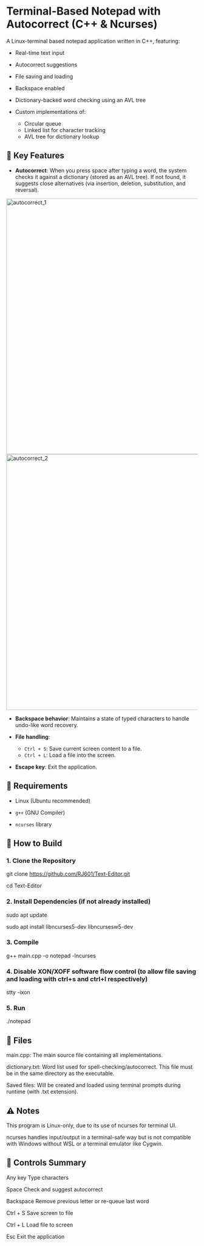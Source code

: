 # Terminal-Based Notepad with Autocorrect (C++ & Ncurses)

A Linux-terminal based notepad application written in C++, featuring:

- Real-time text input
  
- Autocorrect suggestions
  
- File saving and loading
  
- Backspace enabled
  
- Dictionary-backed word checking using an AVL tree
  
- Custom implementations of:
  - Circular queue
  - Linked list for character tracking
  - AVL tree for dictionary lookup

## 🧠 Key Features

- **Autocorrect**: When you press space after typing a word, the system checks it against a dictionary (stored as an AVL tree). If not found, it suggests close alternatives (via insertion, deletion, substitution, and reversal).

<img width="1284" height="672" alt="autocorrect_1" src="https://github.com/user-attachments/assets/12f406b6-43be-426d-980c-4bdc954f208f" />
<img width="1284" height="672" alt="autocorrect_2" src="https://github.com/user-attachments/assets/75cba05c-a61f-43f0-a55a-816f47b56801" />

- **Backspace behavior**: Maintains a state of typed characters to handle undo-like word recovery.
  
- **File handling**:
  - `Ctrl + S`: Save current screen content to a file.
  - `Ctrl + L`: Load a file into the screen.
    
- **Escape key**: Exit the application.

## 🚧 Requirements

- Linux (Ubuntu recommended)
  
- `g++` (GNU Compiler)
  
- `ncurses` library

## 🔧 How to Build

### 1. Clone the Repository

git clone https://github.com/RJ601/Text-Editor.git

cd Text-Editor

### 2. Install Dependencies (if not already installed)

sudo apt update

sudo apt install libncurses5-dev libncursesw5-dev

### 3. Compile

g++ main.cpp -o notepad -lncurses

### 4. Disable XON/XOFF software flow control (to allow file saving and loading with ctrl+s and ctrl+l respectively)

stty -ixon

### 5. Run

./notepad

## 📁 Files

main.cpp: The main source file containing all implementations.

dictionary.txt: Word list used for spell-checking/autocorrect. This file must be in the same directory as the executable.

Saved files: Will be created and loaded using terminal prompts during runtime (with .txt extension).

## ⚠️ Notes

This program is Linux-only, due to its use of ncurses for terminal UI.

ncurses handles input/output in a terminal-safe way but is not compatible with Windows without WSL or a terminal emulator like Cygwin.

## 📝 Controls Summary

Any key	Type characters

Space	Check and suggest autocorrect

Backspace	Remove previous letter or re-queue last word

Ctrl + S	Save screen to file

Ctrl + L	Load file to screen

Esc	Exit the application
